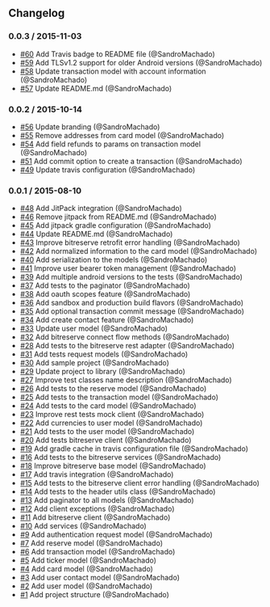 ## Changelog

### 0.0.3 / 2015-11-03
- [#60](https://github.com/uphold/uphold-sdk-android/pull/60) Add Travis badge to README file (@SandroMachado)
- [#59](https://github.com/uphold/uphold-sdk-android/pull/59) Add TLSv1.2 support for older Android versions (@SandroMachado)
- [#58](https://github.com/uphold/uphold-sdk-android/pull/58) Update transaction model with account information (@SandroMachado)
- [#57](https://github.com/uphold/uphold-sdk-android/pull/57) Update README.md (@SandroMachado)

### 0.0.2 / 2015-10-14
- [#56](https://github.com/uphold/uphold-sdk-android/pull/56) Update branding (@SandroMachado)
- [#55](https://github.com/uphold/uphold-sdk-android/pull/55) Remove addresses from card model (@SandroMachado)
- [#54](https://github.com/uphold/uphold-sdk-android/pull/54) Add field refunds to params on transaction model (@SandroMachado)
- [#51](https://github.com/uphold/uphold-sdk-android/pull/51) Add commit option to create a transaction (@SandroMachado)
- [#49](https://github.com/uphold/uphold-sdk-android/pull/49) Update travis configuration (@SandroMachado)

### 0.0.1 / 2015-08-10
- [#48](https://github.com/uphold/uphold-sdk-android/pull/48) Add JitPack integration (@SandroMachado)
- [#46](https://github.com/uphold/uphold-sdk-android/pull/46) Remove jitpack from README.md (@SandroMachado)
- [#45](https://github.com/uphold/uphold-sdk-android/pull/45) Add jitpack gradle configuration (@SandroMachado)
- [#44](https://github.com/uphold/uphold-sdk-android/pull/44) Update README.md (@SandroMachado)
- [#43](https://github.com/uphold/uphold-sdk-android/pull/43) Improve bitreserve retrofit error handling (@SandroMachado)
- [#42](https://github.com/uphold/uphold-sdk-android/pull/42) Add normalized information to the card model (@SandroMachado)
- [#40](https://github.com/uphold/uphold-sdk-android/pull/40) Add serialization to the models (@SandroMachado)
- [#41](https://github.com/uphold/uphold-sdk-android/pull/41) Improve user bearer token management (@SandroMachado)
- [#39](https://github.com/uphold/uphold-sdk-android/pull/39) Add multiple android versions to the tests (@SandroMachado)
- [#37](https://github.com/uphold/uphold-sdk-android/pull/37) Add tests to the paginator (@SandroMachado)
- [#38](https://github.com/uphold/uphold-sdk-android/pull/38) Add oauth scopes feature (@SandroMachado)
- [#36](https://github.com/uphold/uphold-sdk-android/pull/36) Add sandbox and production build flavors (@SandroMachado)
- [#35](https://github.com/uphold/uphold-sdk-android/pull/35) Add optional transaction commit message (@SandroMachado)
- [#34](https://github.com/uphold/uphold-sdk-android/pull/34) Add create contact feature (@SandroMachado)
- [#33](https://github.com/uphold/uphold-sdk-android/pull/33) Update user model (@SandroMachado)
- [#32](https://github.com/uphold/uphold-sdk-android/pull/32) Add bitreserve connect flow methods (@SandroMachado)
- [#28](https://github.com/uphold/uphold-sdk-android/pull/28) Add tests to the bitreserve rest adapter (@SandroMachado)
- [#31](https://github.com/uphold/uphold-sdk-android/pull/31) Add tests request models (@SandroMachado)
- [#30](https://github.com/uphold/uphold-sdk-android/pull/30) Add sample project (@SandroMachado)
- [#29](https://github.com/uphold/uphold-sdk-android/pull/29) Update project to library (@SandroMachado)
- [#27](https://github.com/uphold/uphold-sdk-android/pull/27) Improve test classes name description (@SandroMachado)
- [#26](https://github.com/uphold/uphold-sdk-android/pull/26) Add tests to the reserve model (@SandroMachado)
- [#25](https://github.com/uphold/uphold-sdk-android/pull/25) Add tests to the transaction model (@SandroMachado)
- [#24](https://github.com/uphold/uphold-sdk-android/pull/24) Add tests to the card model (@SandroMachado)
- [#23](https://github.com/uphold/uphold-sdk-android/pull/23) Improve rest tests mock client (@SandroMachado)
- [#22](https://github.com/uphold/uphold-sdk-android/pull/22) Add currencies to user model (@SandroMachado)
- [#21](https://github.com/uphold/uphold-sdk-android/pull/21) Add tests to the user model (@SandroMachado)
- [#20](https://github.com/uphold/uphold-sdk-android/pull/20) Add tests bitreserve client (@SandroMachado)
- [#19](https://github.com/uphold/uphold-sdk-android/pull/19) Add gradle cache in travis configuration file (@SandroMachado)
- [#16](https://github.com/uphold/uphold-sdk-android/pull/16) Add tests to the bitreserve services (@SandroMachado)
- [#18](https://github.com/uphold/uphold-sdk-android/pull/18) Improve bitreserve base model (@SandroMachado)
- [#17](https://github.com/uphold/uphold-sdk-android/pull/17) Add travis integration (@SandroMachado)
- [#15](https://github.com/uphold/uphold-sdk-android/pull/15) Add tests to the bitreserve client error handling (@SandroMachado)
- [#14](https://github.com/uphold/uphold-sdk-android/pull/14) Add tests to the header utils class (@SandroMachado)
- [#13](https://github.com/uphold/uphold-sdk-android/pull/13) Add paginator to all models (@SandroMachado)
- [#12](https://github.com/uphold/uphold-sdk-android/pull/12) Add client exceptions (@SandroMachado)
- [#11](https://github.com/uphold/uphold-sdk-android/pull/11) Add bitreserve client (@SandroMachado)
- [#10](https://github.com/uphold/uphold-sdk-android/pull/10) Add services (@SandroMachado)
- [#9](https://github.com/uphold/uphold-sdk-android/pull/9) Add authentication request model (@SandroMachado)
- [#7](https://github.com/uphold/uphold-sdk-android/pull/7) Add reserve model (@SandroMachado)
- [#6](https://github.com/uphold/uphold-sdk-android/pull/6) Add transaction model (@SandroMachado)
- [#5](https://github.com/uphold/uphold-sdk-android/pull/5) Add ticker model (@SandroMachado)
- [#4](https://github.com/uphold/uphold-sdk-android/pull/4) Add card model (@SandroMachado)
- [#3](https://github.com/uphold/uphold-sdk-android/pull/3) Add user contact model (@SandroMachado)
- [#2](https://github.com/uphold/uphold-sdk-android/pull/2) Add user model (@SandroMachado)
- [#1](https://github.com/uphold/uphold-sdk-android/pull/1) Add project structure (@SandroMachado)
